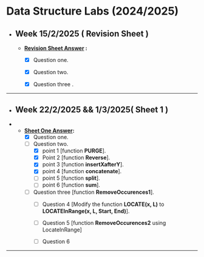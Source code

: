 # Data Structure Labs (2024/2025)

- ## Week 15/2/2025 ( Revision Sheet  ) 

    - **[Revision Sheet Answer](https://github.com/YoussefElbahnihy/Data-structure-sheets/tree/27b136b4519b003987863e2bdd313c894160f31e/introduction%20sheet) :**
	   - [x]  Question one.
	   - [x]  Question two.
	   - [x]  Question three .

  
---

- ## Week 22/2/2025 && 1/3/2025( Sheet 1 )
- 
   - **[Sheet One Answer](https://github.com/YoussefElbahnihy/Data-structure-sheets/blob/27b136b4519b003987863e2bdd313c894160f31e/sheet%201%20/Sheet%20One%20Answer):**
	   - [x] Question one.
	   - [ ] Question two.
	       - [x] point 1 [function **PURGE**].
	       - [x] Point 2 [function **Reverse**].
	       - [x] point 3 [function **insertXafterY**].
	       - [x] point 4 [function **concatenate**].
	       - [ ] point 5 [function **split**].
	       - [ ] point 6 [function **sum**].
	   - [ ] Question three [function **RemoveOccurences1**].
           - [ ] Question 4 [Modify the function **LOCATE(x, L)** to **LOCATEInRange(x, L, Start, End)**].
           - [ ] Question 5 [function **RemoveOccurences2** using LocateInRange]
           - [ ] Question 6


---

